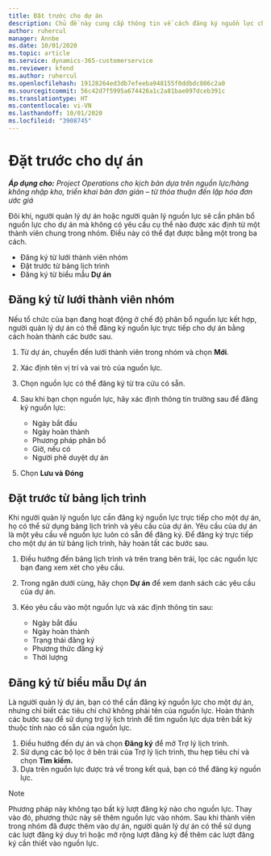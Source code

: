 ```yaml
---
title: Đặt trước cho dự án
description: Chủ đề này cung cấp thông tin về cách đăng ký nguồn lực cho một dự án.
author: ruhercul
manager: Annbe
ms.date: 10/01/2020
ms.topic: article
ms.service: dynamics-365-customerservice
ms.reviewer: kfend
ms.author: ruhercul
ms.openlocfilehash: 19128264ed3db7efeeba948155f0ddbdc806c2a0
ms.sourcegitcommit: 56c42d7f5995a674426a1c2a81bae897dceb391c
ms.translationtype: HT
ms.contentlocale: vi-VN
ms.lasthandoff: 10/01/2020
ms.locfileid: "3908745"
---
```

# <a name="book-to-a-project"></a>Đặt trước cho dự án

_**Áp dụng cho:** Project Operations cho kịch bản dựa trên nguồn lực/hàng không nhập kho, triển khai bản đơn giản – từ thỏa thuận đến lập hóa đơn ước giá_

Đôi khi, người quản lý dự án hoặc người quản lý nguồn lực sẽ cần phân bổ nguồn lực cho dự án mà không có yêu cầu cụ thể nào được xác định từ một thành viên chung trong nhóm. Điều này có thể đạt được bằng một trong ba cách.

- Đăng ký từ lưới thành viên nhóm
- Đặt trước từ bảng lịch trình
- Đăng ký từ biểu mẫu **Dự án**

## <a name="book-from-the-team-member-grid"></a>Đăng ký từ lưới thành viên nhóm

Nếu tổ chức của bạn đang hoạt động ở chế độ phân bổ nguồn lực kết hợp, người quản lý dự án có thể đăng ký nguồn lực trực tiếp cho dự án bằng cách hoàn thành các bước sau.

1. Từ dự án, chuyển đến lưới thành viên trong nhóm và chọn **Mới**.
2. Xác định tên vị trí và vai trò của nguồn lực.
3. Chọn nguồn lực có thể đăng ký từ tra cứu có sẵn.
4. Sau khi bạn chọn nguồn lực, hãy xác định thông tin trường sau để đăng ký nguồn lực:

    - Ngày bắt đầu
    - Ngày hoàn thành
    - Phương pháp phân bổ
    - Giờ, nếu có
    - Người phê duyệt dự án

6. Chọn **Lưu và Đóng**

## <a name="book-from-the-schedule-board"></a>Đặt trước từ bảng lịch trình

Khi người quản lý nguồn lực cần đăng ký nguồn lực trực tiếp cho một dự án, họ có thể sử dụng bảng lịch trình và yêu cầu của dự án. Yêu cầu của dự án là một yêu cầu về nguồn lực luôn có sẵn để đăng ký. Để đăng ký trực tiếp cho một dự án từ bảng lịch trình, hãy hoàn tất các bước sau.

1. Điều hướng đến bảng lịch trình và trên trang bên trái, lọc các nguồn lực bạn đang xem xét cho yêu cầu.
2. Trong ngăn dưới cùng, hãy chọn **Dự án** để xem danh sách các yêu cầu của dự án.
3. Kéo yêu cầu vào một nguồn lực và xác định thông tin sau:

    - Ngày bắt đầu
    - Ngày hoàn thành
    - Trạng thái đăng ký
    - Phương thức đăng ký
    - Thời lượng

## <a name="book-from-the-project-form"></a>Đăng ký từ biểu mẫu Dự án

Là người quản lý dự án, bạn có thể cần đăng ký nguồn lực cho một dự án, nhưng chỉ biết các tiêu chí chứ không phải tên của nguồn lực. Hoàn thành các bước sau để sử dụng trợ lý lịch trình để tìm nguồn lực dựa trên bất kỳ thuộc tính nào có sẵn của nguồn lực. 

1. Điều hướng đến dự án và chọn **Đăng ký** để mở Trợ lý lịch trình.
2. Sử dụng các bộ lọc ở bên trái của Trợ lý lịch trình, thu hẹp tiêu chí và chọn **Tìm kiếm.**
3. Dựa trên nguồn lực được trả về trong kết quả, bạn có thể đăng ký nguồn lực.

> [!NOTE]
> Phương pháp này không tạo bất kỳ lượt đăng ký nào cho nguồn lực. Thay vào đó, phương thức này sẽ thêm nguồn lực vào nhóm. Sau khi thành viên trong nhóm đã được thêm vào dự án, người quản lý dự án có thể sử dụng các lượt đăng ký duy trì hoặc mở rộng lượt đăng ký để thêm các lượt đăng ký cần thiết vào nguồn lực.
